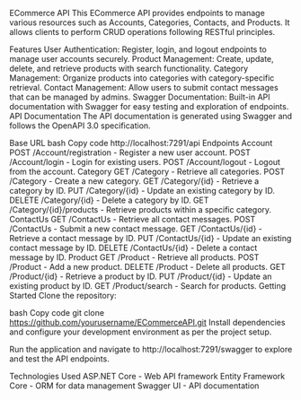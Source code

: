 ECommerce API
This ECommerce API provides endpoints to manage various resources such as Accounts, Categories, Contacts, and Products. It allows clients to perform CRUD operations following RESTful principles.

Features
User Authentication: Register, login, and logout endpoints to manage user accounts securely.
Product Management: Create, update, delete, and retrieve products with search functionality.
Category Management: Organize products into categories with category-specific retrieval.
Contact Management: Allow users to submit contact messages that can be managed by admins.
Swagger Documentation: Built-in API documentation with Swagger for easy testing and exploration of endpoints.
API Documentation
The API documentation is generated using Swagger and follows the OpenAPI 3.0 specification.

Base URL
bash
Copy code
http://localhost:7291/api
Endpoints
Account
POST /Account/registration - Register a new user account.
POST /Account/login - Login for existing users.
POST /Account/logout - Logout from the account.
Category
GET /Category - Retrieve all categories.
POST /Category - Create a new category.
GET /Category/{id} - Retrieve a category by ID.
PUT /Category/{id} - Update an existing category by ID.
DELETE /Category/{id} - Delete a category by ID.
GET /Category/{id}/products - Retrieve products within a specific category.
ContactUs
GET /ContactUs - Retrieve all contact messages.
POST /ContactUs - Submit a new contact message.
GET /ContactUs/{id} - Retrieve a contact message by ID.
PUT /ContactUs/{id} - Update an existing contact message by ID.
DELETE /ContactUs/{id} - Delete a contact message by ID.
Product
GET /Product - Retrieve all products.
POST /Product - Add a new product.
DELETE /Product - Delete all products.
GET /Product/{id} - Retrieve a product by ID.
PUT /Product/{id} - Update an existing product by ID.
GET /Product/search - Search for products.
Getting Started
Clone the repository:

bash
Copy code
git clone https://github.com/yourusername/ECommerceAPI.git
Install dependencies and configure your development environment as per the project setup.

Run the application and navigate to http://localhost:7291/swagger to explore and test the API endpoints.

Technologies Used
ASP.NET Core - Web API framework
Entity Framework Core - ORM for data management
Swagger UI - API documentation
